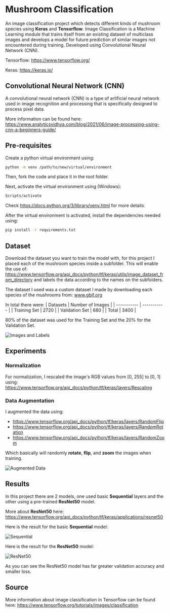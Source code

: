 
# Mushroom Classification

An image classification project which detects different kinds of mushroom species using **Keras** and **Tensorflow**.  Image Classification is a Machine Learning module that trains itself from an existing dataset of multiclass images and develops a model for future prediction of similar images not encountered during training. Developed using Convolutional Neural Network (CNN).

Tensorflow: https://www.tensorflow.org/

Keras: https://keras.io/




## Convolutional Neural Network (CNN)

A convolutional neural network (CNN) is a type of artificial neural network used in image recognition and processing that is specifically designed to process pixel data.

More information can be found here: https://www.analyticsvidhya.com/blog/2021/06/image-processing-using-cnn-a-beginners-guide/


## Pre-requisites

Create a python virtual environment using:
```bash
python -m venv /path/to/new/virtual/environment
```

Then, fork the code and place it in the root folder.

Next, activate the virtual environment using (Windows):
```bash
Scripts/activate
```

Check https://docs.python.org/3/library/venv.html for more details.

After the virtual environment is activated, install the dependencies needed using:

```bash
pip install -r requirements.txt
```
    
## Dataset

Download the dataset you want to train the model with, for this project I placed each of the mushroom species inside a subfolder. This will enable the use of: https://www.tensorflow.org/api_docs/python/tf/keras/utils/image_dataset_from_directory
and labels the data according to the names on the subfolders.

The dataset I used was a custom dataset I made by downloading each species of the
mushrooms from: www.gbif.org

In total there were:
| Datasets | Number of Images |
| ----------- | ----------- |
| Training Set | 2720 |
| Validation Set | 680 |
| Total | 3400 |

80% of the dataset was used for the Training Set and the 20% for the Validation Set.

![Images and Labels](https://github.com/Riyuze/mushroom-classification/blob/main/image-labels.png)



## Experiments

### Normalization
For normalization, I rescaled the image's RGB values from [0, 255] to [0, 1] using:
https://www.tensorflow.org/api_docs/python/tf/keras/layers/Rescaling

### Data Augmentation
I augmented the data using:
- https://www.tensorflow.org/api_docs/python/tf/keras/layers/RandomFlip
- https://www.tensorflow.org/api_docs/python/tf/keras/layers/RandomRotation
- https://www.tensorflow.org/api_docs/python/tf/keras/layers/RandomZoom

Which basically will randomly **rotate**, **flip**, and **zoom** the images when training.

![Augmented Data](https://github.com/Riyuze/mushroom-classification/blob/main/data-augmentation.png)


## Results
In this project there are 2 models, one used basic **Sequential** layers and the
other using a pre-trained **ResNet50** model.

More about **ResNet50** here:
https://www.tensorflow.org/api_docs/python/tf/keras/applications/resnet50

Here is the result for the basic **Sequential** model:

![Sequential](https://github.com/Riyuze/mushroom-classification/blob/main/normal-result.jpeg)

Here is the result for the **ResNet50** model:

![ResNet50](https://github.com/Riyuze/mushroom-classification/blob/main/resnet50-result.png)

As you can see the ResNet50 model has far greater validation accuracy and smaller loss.

## Source
More information about image classification in Tensorflow can be found here:
https://www.tensorflow.org/tutorials/images/classification



